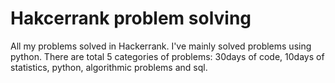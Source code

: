 # Hakcerrank problem solving
 
All my problems solved in Hackerrank. I've mainly solved problems using python. There are total 5 categories of problems: 30days of code, 10days of statistics, python, algorithmic problems and sql. 
